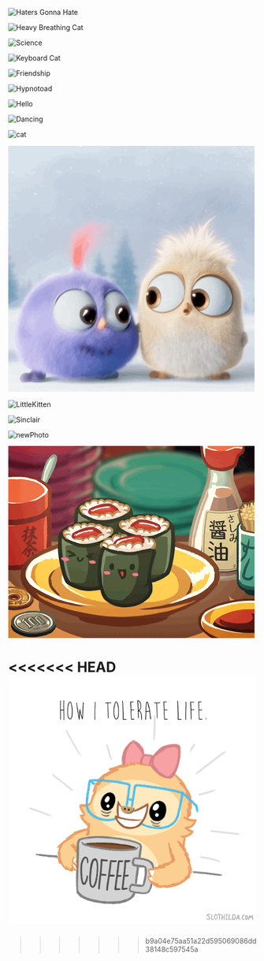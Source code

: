 ![Haters Gonna Hate](https://raw.githubusercontent.com/girldevelopitcincinnati/memehub/master/hatersgonnahate.gif)

![Heavy Breathing Cat](heavycat.gif)

![Science](http://www.reactiongifs.us/wp-content/uploads/2015/05/science_neil_degrasse_tyson.gif)

![Keyboard Cat](keyboardCat.gif)

![Friendship](ILerveFriendship.gif)

![Hypnotoad](toad.gif)

![Hello](hello.gif)

![Dancing](https://media.giphy.com/media/2aAcLrYtiX8YM/giphy.gif)

![cat](https://media.giphy.com/media/AYSPpvHktnVWU/giphy.gif)

![Michael Scott dancing](giphy.gif)

![LittleKitten](kitten.gif)

![Sinclair](picSinclair.jpg)

![newPhoto](https://media.giphy.com/media/pNLvcbyeSuKDC/giphy.gif)

![giphy-downsize](giphy-downsized.gif)

<<<<<<< HEAD
![coffee sloth](coffee_sloth.gif)
=======


>>>>>>> b9a04e75aa51a22d595069086dd38148c597545a
